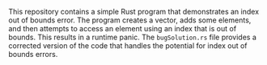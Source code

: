 This repository contains a simple Rust program that demonstrates an index out of bounds error. The program creates a vector, adds some elements, and then attempts to access an element using an index that is out of bounds. This results in a runtime panic.  The `bugSolution.rs` file provides a corrected version of the code that handles the potential for index out of bounds errors.